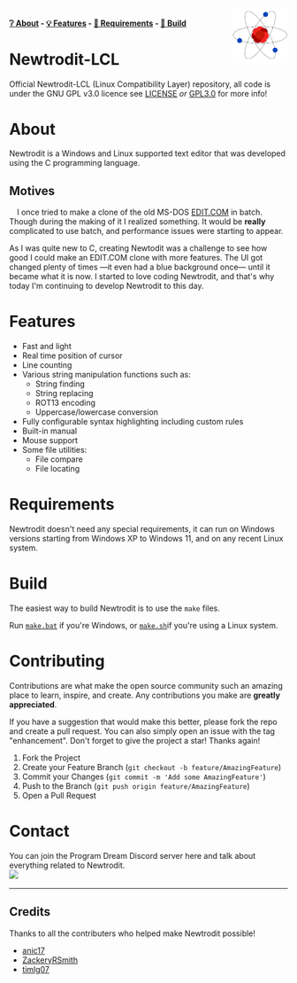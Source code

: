 <!-- Change this to use a picture in the root directory. Not the bmp -->
<img src="https://github.com/anic17/Newtrodit-LCL/blob/main/res/logo_transp.png" align="right" width="100" height="100" />

#### [❔ About](https://github.com/anic17/Newtrodit-LCL#about) - [💡 Features](https://github.com/anic17/Newtrodit-LCL#features) - [📖 Requirements](https://github.com/anic17/Newtrodit-LCL#requirements) - [🔨 Build](https://github.com/anic17/Newtrodit-LCL#build)

# Newtrodit-LCL
Official Newtrodit-LCL (Linux Compatibility Layer) repository, all code is under the GNU GPL v3.0 licence see [LICENSE](https://github.com/anic17/Newtrodit-LCL/blob/main/LICENSE) *or* [GPL3.0](https://www.gnu.org/licenses/gpl-3.0.en.html) for more info!

# About
Newtrodit is a Windows and Linux supported text editor that was developed using the C programming language.

## Motives
&emsp;I once tried to make a clone of the old MS-DOS [EDIT.COM](https://en.wikipedia.org/wiki/MS-DOS_Editor) in batch. Though during the making of it I realized something. It would be **really** complicated to use batch, and performance issues were starting to appear.

As I was quite new to C, creating Newtodit was a challenge to see how good I could make an EDIT.COM clone with more features. The UI got changed plenty of times —it even had a blue background once— until it became what it is now. I started to love coding Newtrodit, and that's why today I'm continuing to develop Newtrodit to this day.

# Features
- Fast and light
- Real time position of cursor
- Line counting
- Various string manipulation functions such as:
   - String finding
   - String replacing
   - ROT13 encoding
   - Uppercase/lowercase conversion
- Fully configurable syntax highlighting including custom rules
- Built-in manual
- Mouse support
- Some file utilities:
   - File compare
   - File locating

# Requirements

Newtrodit doesn't need any special requirements, it can run on Windows versions starting from Windows XP to Windows 11, and on any recent Linux system.

# Build
The easiest way to build Newtrodit is to use the `make` files.

Run [`make.bat`](make.bat) if you're Windows, or [`make.sh`](make.sh)if you're using a Linux system. 

# Contributing
Contributions are what make the open source community such an amazing place to learn, inspire, and create. Any contributions you make are **greatly appreciated**.

If you have a suggestion that would make this better, please fork the repo and create a pull request. You can also simply open an issue with the tag "enhancement".
Don't forget to give the project a star! Thanks again!

1. Fork the Project
2. Create your Feature Branch (`git checkout -b feature/AmazingFeature`)
3. Commit your Changes (`git commit -m 'Add some AmazingFeature'`)
4. Push to the Branch (`git push origin feature/AmazingFeature`)
5. Open a Pull Request
# Contact

You can join the Program Dream Discord server here and talk about everything related to Newtrodit.</br>
<a href="https://discord.gg/J628dBqQgb"><img src="https://img.shields.io/discord/728958932210679869"></a>
<hr>

## Credits
Thanks to all the contributers who helped make Newtrodit possible!

* [anic17](https://github.com/anic17)
* [ZackeryRSmith](https://github.com/ZackeryRSmith)
* [timlg07](https://github.com/timlg07)
